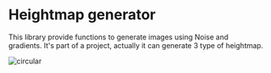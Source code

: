 # Heightmap generator

This library provide functions to generate images using Noise and gradients. It's part of a project, actually it can generate 3 type of heightmap.

![circular](https://user-images.githubusercontent.com/47719443/235770217-70cfd819-d614-437c-a638-28073ca0fe5f.png)
